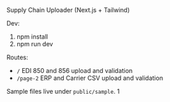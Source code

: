 Supply Chain Uploader (Next.js + Tailwind)

Dev:

1. npm install
2. npm run dev

Routes:
- `/` EDI 850 and 856 upload and validation
- `/page-2` ERP and Carrier CSV upload and validation

Sample files live under `public/sample`.
1

